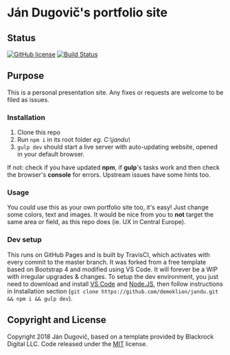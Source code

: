# Ján Dugovič's portfolio site

## Status

[![GitHub license](https://img.shields.io/badge/license-MIT-blue.svg)](https://raw.githubusercontent.com/demoklion/jandu/master/LICENSE)
[![Build Status](https://travis-ci.org/demoklion/jandu.svg?branch=master)](https://travis-ci.org/demoklion/jandu)

## Purpose

This is a personal presentation site. Any fixes or requests are welcome to be filed as issues.

### Installation

1. Clone this repo
2. Run `npm i` in its root folder _eg. C:\\jandu\\_
3. `gulp dev` should start a live server with auto-updating website, opened in your default browser.

If not: check if you have updated **npm**, if **gulp**'s tasks work and then check the browser's **console** for errors. Upstream issues have some hints too.

### Usage

You could use this as your own portfolio site too, it's easy! Just change some colors, text and images. It would be nice from you to **not** target the same area or field, as this repo does (ie. UX in Central Europe).

### Dev setup

This runs on GitHub Pages and is built by TravisCI, which activates with every commit to the master branch. It was forked from a free template based on Bootstrap 4 and modified using VS Code. It will forever be a WIP with irregular upgrades & changes. To setup the dev environment, you just need to download and install [VS Code](https://code.visualstudio.com/) and [Node.JS](https://nodejs.org/en/), then follow instructions in Installation section (`git clone https://github.com/demoklion/jandu.git && npm i && gulp dev`).

## Copyright and License

Copyright 2018 Ján Dugovič, based on a template provided by Blackrock Digital LLC. Code released under the [MIT](https://github.com/BlackrockDigital/startbootstrap-grayscale/blob/gh-pages/LICENSE) license.
